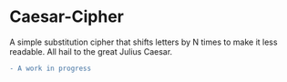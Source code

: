 # Caesar-Cipher
A simple substitution cipher that shifts letters by N times to make it less readable. All hail to the great Julius Caesar.

```diff
- A work in progress
```
